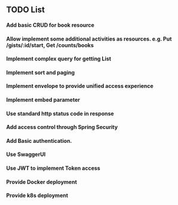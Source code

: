 ## TODO List

#### Add basic CRUD for book resource

#### Allow implement some additional activities as resources. e.g. Put /gists/:id/start, Get /counts/books

#### Implement complex query for getting List

#### Implement sort and paging

#### Implement envelope to provide unified access experience

#### Implement embed parameter

#### Use standard http status code in response

#### Add access control through Spring Security

#### Add Basic authentication.

#### Use SwaggerUI

#### Use JWT to implement Token access

#### Provide Docker deployment

#### Provide k8s deployment

